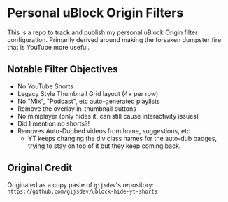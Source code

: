 # Personal uBlock Origin Filters

This is a repo to track and publish my personal uBlock Origin filter configuration.  Primarily derived around making the forsaken dumpster fire that is YouTube more useful.

## Notable Filter Objectives
- No YouTube Shorts
- Legacy Style Thumbnail Grid layout (4+ per row)
- No "Mix", "Podcast", etc auto-generated playlists
- Remove the overlay in-thumbnail buttons
- No miniplayer (only hides it, can still cause interactivity issues)
- Did I mention no shorts?!
- Removes Auto-Dubbed videos from home, suggestions, etc
  - YT keeps changing the div class names for the auto-dub badges, trying to stay on top of it but they keep coming back.

## Original Credit

Originated as a copy paste of `gijsdev`'s repository: `https://github.com/gijsdev/ublock-hide-yt-shorts`

